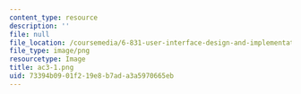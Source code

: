 ```yaml
---
content_type: resource
description: ''
file: null
file_location: /coursemedia/6-831-user-interface-design-and-implementation-spring-2011/73394b0901f219e8b7ada3a5970665eb_ac3-1.png
file_type: image/png
resourcetype: Image
title: ac3-1.png
uid: 73394b09-01f2-19e8-b7ad-a3a5970665eb
---
```

